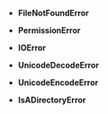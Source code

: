 - **FileNotFoundError**

- **PermissionError**

- **IOError**

- **UnicodeDecodeError**

- **UnicodeEncodeError**

- **IsADirectoryError**